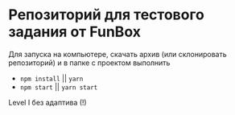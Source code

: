 # Репозиторий для тестового задания от FunBox

Для запуска на компьютере, скачать архив (или склонировать репозиторий) и в папке с проектом выполнить

* `npm install` || `yarn`
* `npm start` || `yarn start`

Level I без адаптива (!)
